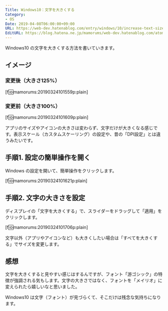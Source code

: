 ```yaml
---
Title: Windows10：文字を大きくする
Category:
- OS
Date: 2019-04-08T06:00:00+09:00
URL: https://web-dev.hatenablog.com/entry/windows/10/increase-text-size
EditURL: https://blog.hatena.ne.jp/mamorums/web-dev.hatenablog.com/atom/entry/17680117126998680501
---
```


Windows10 の文字を大きくする方法を書いていきます。


## イメージ
### 変更後（大きさ125%）
[f:id:mamorums:20190324101559p:plain]

### 変更前（大きさ100%）
[f:id:mamorums:20190324101609p:plain]

アプリのサイズやアイコンの大きさは変わらず、文字だけが大きくなる感じです。表示スケール（カスタムスケーリング）の設定や、昔の「DPI設定」とは違うみたいです。


## 手順1. 設定の簡単操作を開く
Windows の設定を開いて、簡単操作をクリックします。

[f:id:mamorums:20190324101621p:plain]


## 手順2. 文字の大きさを設定
ディスプレイの「文字を大きくする」で、スライダーをドラッグして「適用」をクリックします。

[f:id:mamorums:20190324101706p:plain]

文字以外（アプリやアイコンなど）も大きくしたい場合は「すべてを大きくする」でサイズを変更します。


## 感想
文字を大きくすると見やすい感じはするんですが、フォント「游ゴシック」の特徴が強調される気もします。文字の大きさではなく、フォントを「メイリオ」に変えられたら嬉しいなと思いました。

Windows10 は文字（フォント）が見づらくて、そこだけは残念な気持ちになります。
